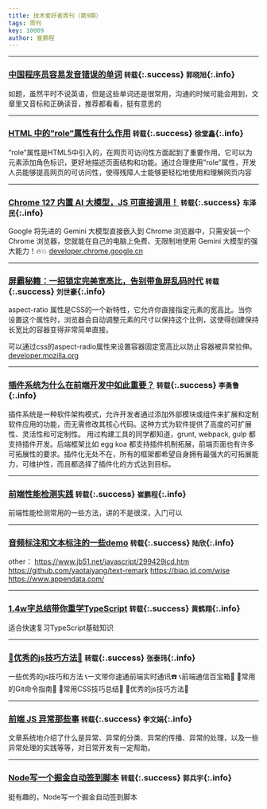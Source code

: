 ```yaml
---
title: 技术爱好者周刊（第9期）
tags: 周刊
key: 10009
author: 崔鹏程
---
```


---

### [中国程序员容易发音错误的单词](https://juejin.cn/post/6844903464510685198) `转载`{:.success} `郭晓旭`{:.info}

如题，虽然平时不说英语，但是这些单词还是很常用，沟通的时候可能会用到，文章里又音标和正确读音，推荐都看看，挺有意思的

---

### [HTML 中的”role”属性有什么作用](https://deepinout.com/html/html-questions/23_html_what_is_the_purpose_of_the_role_attribute_in_html.html) `转载`{:.success} `徐堂鑫`{:.info}

“role”属性是HTML5中引入的，在网页可访问性方面起到了重要作用。它可以为元素添加角色标识，更好地描述页面结构和功能。通过合理使用”role”属性，开发人员能够提高网页的可访问性，使得残障人士能够更轻松地使用和理解网页内容

---

### [Chrome 127 内置 AI 大模型，JS 可直接调用！](https://mp.weixin.qq.com/s/NK5Ecl-LLW7KxmSAmuUOBA) `转载`{:.success} `车泽民`{:.info}

Google 将先进的 Gemini 大模型直接嵌入到 Chrome 浏览器中，只需安装一个 Chrome 浏览器，您就能在自己的电脑上免费、无限制地使用 Gemini 大模型的强大能力！🔥💥
[developer.chrome.google.cn](https://developer.chrome.google.cn/docs/ai/built-in?hl=zh-cn)

---

### [屏霸秘籍：一招锁定完美宽高比，告别带鱼屏乱码时代](https://juejin.cn/post/7366187632571744290) `转载`{:.success} `刘世豪`{:.info}
aspect-ratio 属性是CSS的一个新特性，它允许你直接指定元素的宽高比。当你设置这个属性时，浏览器会自动调整元素的尺寸以保持这个比例，这使得创建保持长宽比的容器变得非常简单直接。

可以通过css的aspect-radio属性来设置容器固定宽高比以防止容器被异常拉伸。 [developer.mozilla.org](https://developer.mozilla.org/zh-CN/docs/Web/CSS/aspect-ratio)

---

### [插件系统为什么在前端开发中如此重要？](https://juejin.cn/post/7347220605609410595?share_token=40252d6d-3a74-4826-b583-e7bfa7eb0e38) `转载`{:.success} `李勇鲁`{:.info}
插件系统是一种软件架构模式，允许开发者通过添加外部模块或组件来扩展和定制软件应用的功能，而无需修改其核心代码。这种方式为软件提供了高度的可扩展性、灵活性和可定制性。
用过构建工具的同学都知道，grunt, webpack, gulp 都支持插件开发。后端框架比如 egg koa 都支持插件机制拓展，前端页面也有许多可拓展性的要求。插件化无处不在，所有的框架都希望自身拥有最强大的可拓展能力，可维护性，而且都选择了插件化的方式达到目标。

---

### [前端性能检测实践](https://blog.csdn.net/yinweimumu/article/details/137535124) `转载`{:.success} `崔鹏程`{:.info}
前端性能检测常用的一些方法，讲的不是很深，入门可以

---

### [音频标注和文本标注的一些demo](https://www.jianshu.com/p/3d1d04af56b1) `转载`{:.success} `陆欣`{:.info}
other：
https://www.jb51.net/javascript/299429icd.htm
https://github.com/yaotaiyang/text-remark
https://biao.jd.com/wise
https://www.appendata.com/

---

### [1.4w字总结带你重学TypeScript](https://juejin.cn/post/7096695346239111199) `转载`{:.success} `黄鹤翔`{:.info}
适合快速复习TypeScript基础知识

---

### [🐸优秀的js技巧方法🐸](https://juejin.cn/post/7356772896046841892) `转载`{:.success} `张泰玮`{:.info}
一些优秀的js技巧和方法
📞一文带你速通前端实时通讯☎️
📞前端通信百宝箱📱
🍎常用的Git命令指南🍎
🐥常用CSS技巧总结🐥
🐸优秀的js技巧方法🐸

---

### [前端 JS 异常那些事](https://juejin.cn/post/7363836064484737061) `转载`{:.success} `李文娟`{:.info}
文章系统地介绍了什么是异常、异常的分类、异常的传播、异常的处理，以及一些异常处理的实践等等，对日常开发有一定帮助。

---

### [Node写一个掘金自动签到脚本](https://juejin.cn/post/7356237910364782601) `转载`{:.success} `郭兵宇`{:.info}
挺有趣的，Node写一个掘金自动签到脚本



